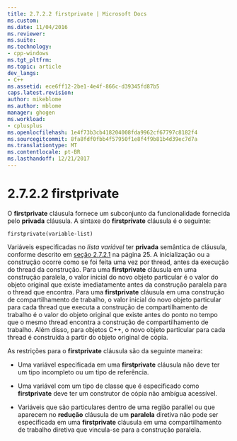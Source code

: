 ```yaml
---
title: 2.7.2.2 firstprivate | Microsoft Docs
ms.custom: 
ms.date: 11/04/2016
ms.reviewer: 
ms.suite: 
ms.technology:
- cpp-windows
ms.tgt_pltfrm: 
ms.topic: article
dev_langs:
- C++
ms.assetid: ece6ff12-2be1-4e4f-866c-d39345fd87b5
caps.latest.revision: 
author: mikeblome
ms.author: mblome
manager: ghogen
ms.workload:
- cplusplus
ms.openlocfilehash: 1e4f73b3cb418204008fda9962cf67797c8182f4
ms.sourcegitcommit: 8fa8fdf0fbb4f57950f1e8f4f9b81b4d39ec7d7a
ms.translationtype: MT
ms.contentlocale: pt-BR
ms.lasthandoff: 12/21/2017
---
```

# <a name="2722-firstprivate"></a>2.7.2.2 firstprivate
O **firstprivate** cláusula fornece um subconjunto da funcionalidade fornecida pelo **privada** cláusula. A sintaxe do **firstprivate** cláusula é o seguinte:  
  
```  
firstprivate(variable-list)  
```  
  
 Variáveis especificadas no *lista variável* ter **privada** semântica de cláusula, conforme descrito em [seção 2.7.2.1](../../parallel/openmp/2-7-2-1-private.md) na página 25. A inicialização ou a construção ocorre como se foi feita uma vez por thread, antes da execução do thread da construção. Para uma **firstprivate** cláusula em uma construção paralela, o valor inicial do novo objeto particular é o valor do objeto original que existe imediatamente antes da construção paralela para o thread que encontra. Para uma **firstprivate** cláusula em uma construção de compartilhamento de trabalho, o valor inicial do novo objeto particular para cada thread que executa a construção de compartilhamento de trabalho é o valor do objeto original que existe antes do ponto no tempo que o mesmo thread encontra a construção de compartilhamento de trabalho. Além disso, para objetos C++, o novo objeto particular para cada thread é construída a partir do objeto original de cópia.  
  
 As restrições para o **firstprivate** cláusula são da seguinte maneira:  
  
-   Uma variável especificada em uma **firstprivate** cláusula não deve ter um tipo incompleto ou um tipo de referência.  
  
-   Uma variável com um tipo de classe que é especificado como **firstprivate** deve ter um construtor de cópia não ambígua acessível.  
  
-   Variáveis que são particulares dentro de uma região parallel ou que aparecem no **redução** cláusula de um **paralela** diretiva não pode ser especificada em uma **firstprivate** cláusula em uma compartilhamento de trabalho diretiva que vincula-se para a construção paralela.